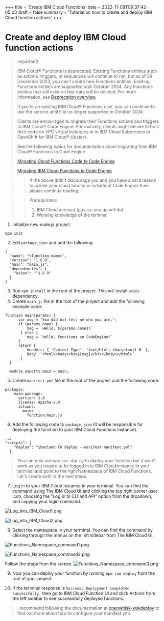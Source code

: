 +++
title = 'Create IBM Cloud Functions'
date = 2023-11-08T09:37:42-05:00
draft = false
summary = 'Tutorial on how to create and deploy IBM Cloud function actions'
+++

# Create and deploy IBM Cloud function actions

> Important!
> 
> IBM Cloud® Functions is deprecated. Existing Functions entities such as actions, triggers, or sequences will continue to run, but as of 28 December 2023, you can’t create new Functions entities. Existing Functions entities are supported until October 2024. Any Functions entities that still exist on that date will be deleted. For more information, see [Deprecation overview](https://cloud.ibm.com/docs/openwhisk?topic=openwhisk-dep-overview).
>
> If you’re an existing IBM Cloud® Functions user, you can continue to use the service until it is no longer supported in October 2024.
>
> Clients are encouraged to migrate their Functions actions and triggers to IBM Cloud® Code Engine. Alternatively, clients might decide to host their code on VPC virtual instances or in IBM Cloud Kubernetes or OpenShift for IBM Cloud® clusters.
>
> See the following topics for documentation about migrating from IBM Cloud® Functions to Code Engine.
>
> [Migrating Cloud Functions Code to Code Engine](https://www.ibm.com/blog/migrating-cloud-functions-code-to-code-engine)
> 
> [Migrating IBM Cloud Functions to Code Engine](https://cloud.ibm.com/docs/codeengine?topic=codeengine-fun-migrate)

>> If the above didn't discourage you and you have a valid reason to create your cloud functions outside of Code Engine then please continue reading.

>> Prerequisites:
>> 1. IBM Cloud account (pay-as-you go will do)
>> 2. Working knowledge of the terminal


1. Initialize new node.js project
```
npm init
```
2. Edit `package.json` and add the following:
```
{
  "name": "<function name>",
  "version": "1.0.0",
  "main": "main.js",
  "dependencies": {
    "axios": "^1.6.0"
  }
}
```
3. Run `npm install` in the root of the project. This will install `axios` dependency.
4. Create `main.js` file in the root of the project and add the following example code:
```
function main(params) {
      var msg = 'You did not tell me who you are.';
      if (params.name) {
          msg = `Hello, ${params.name}!`
       } else {
          msg = `Hello, Functions on CodeEngine!`
      }
      return {
          headers: { 'Content-Type': 'text/html; charset=utf-8' },
          body: `<html><body><h3>${msg}</h3></body></html>`
       }
  }
  
  module.exports.main = main;
```
5. Create `manifest.yml` file in the root of the project and the following code:
```
packages:
    main-package:
      version: 1.0
      license: Apache-2.0
      actions:
        main:
          function:main.js
```
6. Add the following code to `package.json` (It will be responsible for deploying the function to your IBM Cloud Functions instance).
```
...
"scripts": {
    "deploy": "ibmcloud fn deploy --manifest manifest.yml"
  }
```
> You can now use `npm run deploy` to deploy your function but it won't work as you require to be logged in to IBM Cloud instance in your terminal and point to the right Namespace of IBM Cloud Functions. Let's create both in the next steps.


7. Log in to your IBM Cloud instance in your terminal. You can find the command using The IBM Cloud UI and clicking the top right corner user icon, choosing the "Log in to CLI and API" option from the dropdown, and copying your login command.

![Log_into_IBM_Cloud1.png](images/Log_into_IBM_Cloud1.png)

![Log_into_IBM_Cloud2.png](images/Log_into_IBM_Cloud2.png)


8. Select the namespace in your terminal. You can find the command by clicking through the menus on the left sidebar from The IBM Cloud UI.

![Functions_Namespace_command1.png](images/Functions_Namespace_command1.png)

![Functions_Namespace_command2.png](images/Functions_Namespace_command2.png)

Follow the steps from the screen.
![Functions_Namespace_command3.png](images/Functions_Namespace_command3.png)

9. Now you can deploy your function by running `npm run deploy` from the root of your project.

10.  If the terminal response is `Success: Deployment completed successfully.` then go to IBM Cloud Function UI and click Actions from the left sidebar to see successfully deployed functions.

> I recommend following the documentation at [openwhisk-wskdeploy](https://github.com/apache/openwhisk-wskdeploy) to find out more about how to configure your manifest.yml.

